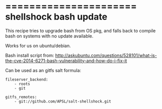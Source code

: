 ======================
shellshock bash update
======================

This recipe tries to upgrade bash from OS pkg, and falls back to 
compile bash on systems with no update available.

Works for us on ubuntu/debian.

Bash install script from:
http://askubuntu.com/questions/528101/what-is-the-cve-2014-6271-bash-vulnerability-and-how-do-i-fix-it


Can be used as an gitfs salt formula:

```
fileserver_backend:
    - roots
    - git
 
gitfs_remotes:
    - git://github.com/APSL/salt-shellshock.git
```
